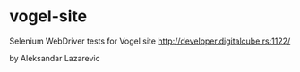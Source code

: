 # vogel-site
Selenium WebDriver tests for Vogel site http://developer.digitalcube.rs:1122/

by Aleksandar Lazarevic